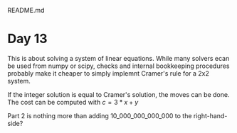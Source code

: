 README.md

# Day 13

This is about solving a system of linear equations. While many solvers ecan be used from numpy or scipy, checks and internal bookkeeping procedures probably make it cheaper to simply implemnt Cramer's rule for a 2x2 system. 

If the integer solution is equal to Cramer's solution, the moves can be done. The cost can be computed with $c = 3*x + y$

Part 2 is nothing more than adding 10_000_000_000_000 to the right-hand-side?